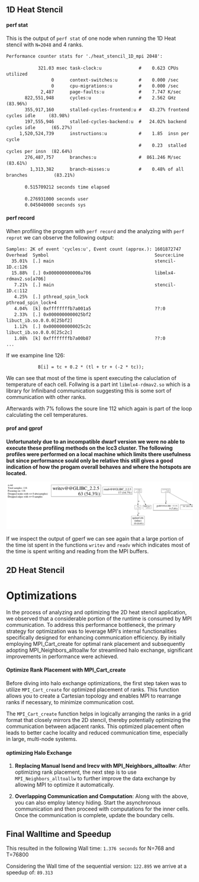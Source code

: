 ## 1D Heat Stencil

#### perf stat

This is the output of `perf stat` of one node when running the 1D Heat stencil with `N=2048` and 4 ranks.
```
Performance counter stats for './heat_stencil_1D_mpi 2048':

            321.03 msec task-clock:u              #    0.623 CPUs utilized          
                 0      context-switches:u        #    0.000 /sec                   
                 0      cpu-migrations:u          #    0.000 /sec                   
             2,487      page-faults:u             #    7.747 K/sec                  
       822,551,948      cycles:u                  #    2.562 GHz                      (83.96%)
       355,917,160      stalled-cycles-frontend:u #   43.27% frontend cycles idle     (83.98%)
       197,555,946      stalled-cycles-backend:u  #   24.02% backend cycles idle      (65.27%)
     1,520,524,739      instructions:u            #    1.85  insn per cycle         
                                                  #    0.23  stalled cycles per insn  (82.64%)
       276,487,757      branches:u                #  861.246 M/sec                    (83.61%)
         1,313,382      branch-misses:u           #    0.48% of all branches          (83.21%)

       0.515709212 seconds time elapsed

       0.276931000 seconds user
       0.045040000 seconds sys
```

#### perf record

When profiling the program with `perf record` and the analyzing with `perf reprot` we can observe the following output:
```
Samples: 2K of event 'cycles:u', Event count (approx.): 1601872747
Overhead  Symbol                                        Source:Line
  35.01%  [.] main                                      stencil-1D.c:126
  15.88%  [.] 0x000000000000a706                        libmlx4-rdmav2.so[a706]
   7.21%  [.] main                                      stencil-1D.c:112
   4.25%  [.] pthread_spin_lock                         pthread_spin_lock+4
   4.04%  [k] 0xffffffffb7a001a5                        ??:0
   2.33%  [.] 0x0000000000025bf2                        libuct_ib.so.0.0.0[25bf2]
   1.12%  [.] 0x0000000000025c2c                        libuct_ib.so.0.0.0[25c2c]
   1.08%  [k] 0xffffffffb7a00b87                        ??:0
...
```

If we exampine line 126:
```
			B[i] = tc + 0.2 * (tl + tr + (-2 * tc));
```
We can see that most of the time is spent executing the caluclation of temperature of each cell.
Follwing is a part int `libmlx4-rdmav2.so` which is a library for Infiniband communication suggesting this is some sort of communication with other ranks.

Afterwards with 7% follows the soure line 112 which again is part of the loop calculating the cell temperatures.

#### prof and gprof

**Unfortunately due to an incompatible dwarf version we were no able to execute these profiling methods on the lcc3 cluster. The following profiles were performed on a local machine which limits there usefulness but since performance sould only be relative this still gives a good indication of how the progam overall behaves and where the hotspots are located.**

![gpref output](./images/1d.png)

If we inspect the output of gperf we can see again that a large portion of the time ist spent in the functions `writev` and `readv` which indicates most of the time is spent writing and reading from the MPI buffers.

## 2D Heat Stencil


# Optimizations
In the process of analyzing and optimizing the 2D heat stencil application, we observed that a considerable portion of the runtime is consumed by MPI communication. To address this performance bottleneck, the primary strategy for optimization was to leverage MPI's internal functionalities specifically designed for enhancing communication efficiency. By initially employing MPI_Cart_create for optimal rank placement and subsequently adopting MPI_Neighbors_alltoallw for streamlined halo exchange, significant improvements in performance were achieved.

#### Optimize Rank Placement with MPI_Cart_create

Before diving into halo exchange optimizations, the first step taken was to utilize `MPI_Cart_create` for optimized placement of ranks. This function allows you to create a Cartesian topology and enables MPI to rearrange ranks if necessary, to minimize communication cost. 

The `MPI_Cart_create` function helps in logically arranging the ranks in a grid format that closely mirrors the 2D stencil, thereby potentially optimizing the communication between adjacent ranks. This optimized placement often leads to better cache locality and reduced communication time, especially in large, multi-node systems.

#### optimizing Halo Exchange

1. **Replacing Manual Isend and Irecv with MPI_Neighbors_alltoallw**: After optimizing rank placement, the next step is to use `MPI_Neighbors_alltoallw` to further improve the data exchange by allowing MPI to optimize it automatically.

2. **Overlapping Communication and Computation**: Along with the above, you can also employ latency hiding. Start the asynchronous communication and then proceed with computations for the inner cells. Once the communication is complete, update the boundary cells.

## Final Walltime and Speedup

This resulted in the following Wall time:
`1.376 seconds` for N=768 and T=76800

Considering the Wall time of the sequential version: `122.895` we arrive at a speedup of: `89.313`
